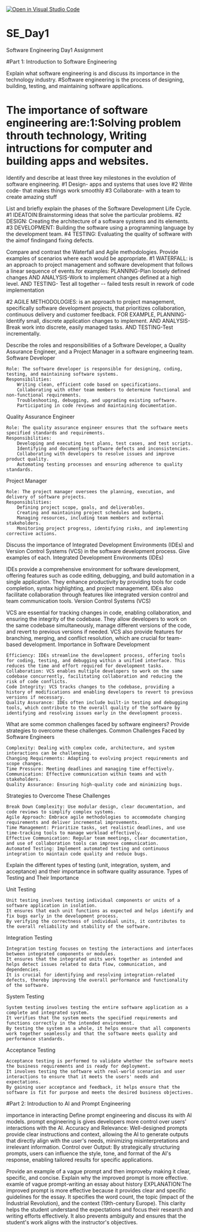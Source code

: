 [![Open in Visual Studio Code](https://classroom.github.com/assets/open-in-vscode-2e0aaae1b6195c2367325f4f02e2d04e9abb55f0b24a779b69b11b9e10269abc.svg)](https://classroom.github.com/online_ide?assignment_repo_id=18515110&assignment_repo_type=AssignmentRepo)
# SE_Day1
Software Engineering Day1 Assignment

#Part 1: Introduction to Software Engineering

Explain what software engineering is and discuss its importance in the technology industry.
#Software engineering is the process of designing, building, testing, and maintaining software applications.
# The importance of software engineering are:1:Solving problem throuth technology, Writing intructions for computer and building apps and websites.

Identify and describe at least three key milestones in the evolution of software engineering.
#1 Design- apps and systems that uses love
#2 Write code- that makes things work smoothly
#3 Collaborate- with a team to create amazing stuff

List and briefly explain the phases of the Software Development Life Cycle.
#1 IDEATOIN:Brainstorming ideas that solve the particular problems.
#2 DESIGN: Creating the architecture of a software systems and its elements.
#3 DEVELOPMENT: Building the software using a programming language by the development team.
#4 TESTING: Evaluating the quality of software with the aimof findingand fixing defects.

Compare and contrast the Waterfall and Agile methodologies. Provide examples of scenarios where each would be appropriate.
#1 WATERFALL: is an approach to project management and software development that follows a linear sequence of events.for examples: PLANNING-Plan loosely defined changes
AND ANALYSIS-Work to implement changes defined at a high level. AND TESTING- Test all together -- failed tests result in rework of code implementation

#2 AGILE METHODOLOGIES: is an approach to project management, specifically software development projects, that prioritizes collaboration, continuous delivery and customer feedback. FOR EXAMPLE, PLANNING-Identify small, discrete application changes to implement. AND ANALYSIS-Break work into discrete, easily managed tasks. AND TESTING-Test incrementally.

Describe the roles and responsibilities of a Software Developer, a Quality Assurance Engineer, and a Project Manager in a software engineering team.
Software Developer

    Role: The software developer is responsible for designing, coding, testing, and maintaining software systems.
    Responsibilities:
        Writing clean, efficient code based on specifications.
        Collaborating with other team members to determine functional and non-functional requirements.
        Troubleshooting, debugging, and upgrading existing software.
        Participating in code reviews and maintaining documentation.

Quality Assurance Engineer

    Role: The quality assurance engineer ensures that the software meets specified standards and requirements.
    Responsibilities:
        Developing and executing test plans, test cases, and test scripts.
        Identifying and documenting software defects and inconsistencies.
        Collaborating with developers to resolve issues and improve product quality.
        Automating testing processes and ensuring adherence to quality standards.

Project Manager

    Role: The project manager oversees the planning, execution, and delivery of software projects.
    Responsibilities:
        Defining project scope, goals, and deliverables.
        Creating and maintaining project schedules and budgets.
        Managing resources, including team members and external stakeholders.
        Monitoring project progress, identifying risks, and implementing corrective actions.


Discuss the importance of Integrated Development Environments (IDEs) and Version Control Systems (VCS) in the software development process. Give examples of each.
Integrated Development Environments (IDEs)

IDEs provide a comprehensive environment for software development, offering features such as code editing, debugging, and build automation in a single application. They enhance productivity by providing tools for code completion, syntax highlighting, and project management. IDEs also facilitate collaboration through features like integrated version control and team communication tools.
Version Control Systems (VCS)

VCS are essential for tracking changes in code, enabling collaboration, and ensuring the integrity of the codebase. They allow developers to work on the same codebase simultaneously, manage different versions of the code, and revert to previous versions if needed. VCS also provide features for branching, merging, and conflict resolution, which are crucial for team-based development.
Importance in Software Development

    Efficiency: IDEs streamline the development process, offering tools for coding, testing, and debugging within a unified interface. This reduces the time and effort required for development tasks.
    Collaboration: VCS enables multiple developers to work on the same codebase concurrently, facilitating collaboration and reducing the risk of code conflicts.
    Code Integrity: VCS tracks changes to the codebase, providing a history of modifications and enabling developers to revert to previous versions if necessary.
    Quality Assurance: IDEs often include built-in testing and debugging tools, which contribute to the overall quality of the software by identifying and resolving issues early in the development process.


What are some common challenges faced by software engineers? Provide strategies to overcome these challenges.
Common Challenges Faced by Software Engineers

    Complexity: Dealing with complex code, architecture, and system interactions can be challenging.
    Changing Requirements: Adapting to evolving project requirements and scope changes.
    Time Pressure: Meeting deadlines and managing time effectively.
    Communication: Effective communication within teams and with stakeholders.
    Quality Assurance: Ensuring high-quality code and minimizing bugs.

Strategies to Overcome These Challenges

    Break Down Complexity: Use modular design, clear documentation, and code reviews to simplify complex systems.
    Agile Approach: Embrace agile methodologies to accommodate changing requirements and deliver incremental improvements.
    Time Management: Prioritize tasks, set realistic deadlines, and use time-tracking tools to manage workload effectively.
    Effective Communication: Regular team meetings, clear documentation, and use of collaboration tools can improve communication.
    Automated Testing: Implement automated testing and continuous integration to maintain code quality and reduce bugs.



Explain the different types of testing (unit, integration, system, and acceptance) and their importance in software quality assurance.
Types of Testing and Their Importance

Unit Testing

    Unit testing involves testing individual components or units of a software application in isolation.
    It ensures that each unit functions as expected and helps identify and fix bugs early in the development process.
    By verifying the correctness of individual units, it contributes to the overall reliability and stability of the software.

Integration Testing

    Integration testing focuses on testing the interactions and interfaces between integrated components or modules.
    It ensures that the integrated units work together as intended and helps detect issues related to data flow, communication, and dependencies.
    It is crucial for identifying and resolving integration-related defects, thereby improving the overall performance and functionality of the software.

System Testing

    System testing involves testing the entire software application as a complete and integrated system.
    It verifies that the system meets the specified requirements and functions correctly in the intended environment.
    By testing the system as a whole, it helps ensure that all components work together seamlessly and that the software meets quality and performance standards.

Acceptance Testing

    Acceptance testing is performed to validate whether the software meets the business requirements and is ready for deployment.
    It involves testing the software with real-world scenarios and user interactions to ensure that it meets the users' needs and expectations.
    By gaining user acceptance and feedback, it helps ensure that the software is fit for purpose and meets the desired business objectives.


#Part 2: Introduction to AI and Prompt Engineering


importance in interacting Define prompt engineering and discuss its  with AI models.
prompt engineering is gives developers more control over users' interactions with the AI.
Accuracy and Relevance:
Well-designed prompts provide clear instructions and context, allowing the AI to generate outputs that directly align with the user's needs, minimizing misinterpretations and irrelevant information. 
Control over Output:
By strategically structuring prompts, users can influence the style, tone, and format of the AI's response, enabling tailored results for specific applications.

  Provide an example of a vague prompt and then improveby making it clear, specific, and concise. Explain why the improved prompt is more effective.
examle of vague prompt-writing an essay about history
EXPLANATION:The improved prompt is more effective because it provides clear and specific guidelines for the essay. It specifies the word count, the topic (impact of the Industrial Revolution), and the context (19th-century Europe). This clarity helps the student understand the expectations and focus their research and writing efforts effectively. It also prevents ambiguity and ensures that the student's work aligns with the instructor's objectives.
